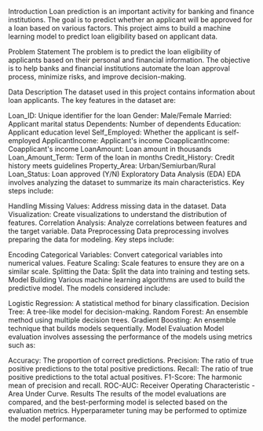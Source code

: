 Introduction
Loan prediction is an important activity for banking and finance institutions. The goal is to predict whether an applicant will be approved for a loan based on various factors. This project aims to build a machine learning model to predict loan eligibility based on applicant data.

Problem Statement
The problem is to predict the loan eligibility of applicants based on their personal and financial information. The objective is to help banks and financial institutions automate the loan approval process, minimize risks, and improve decision-making.

Data Description
The dataset used in this project contains information about loan applicants. The key features in the dataset are:

Loan_ID: Unique identifier for the loan
Gender: Male/Female
Married: Applicant marital status
Dependents: Number of dependents
Education: Applicant education level
Self_Employed: Whether the applicant is self-employed
ApplicantIncome: Applicant's income
CoapplicantIncome: Coapplicant's income
LoanAmount: Loan amount in thousands
Loan_Amount_Term: Term of the loan in months
Credit_History: Credit history meets guidelines
Property_Area: Urban/Semiurban/Rural
Loan_Status: Loan approved (Y/N)
Exploratory Data Analysis (EDA)
EDA involves analyzing the dataset to summarize its main characteristics. Key steps include:

Handling Missing Values: Address missing data in the dataset.
Data Visualization: Create visualizations to understand the distribution of features.
Correlation Analysis: Analyze correlations between features and the target variable.
Data Preprocessing
Data preprocessing involves preparing the data for modeling. Key steps include:

Encoding Categorical Variables: Convert categorical variables into numerical values.
Feature Scaling: Scale features to ensure they are on a similar scale.
Splitting the Data: Split the data into training and testing sets.
Model Building
Various machine learning algorithms are used to build the predictive model. The models considered include:

Logistic Regression: A statistical method for binary classification.
Decision Tree: A tree-like model for decision-making.
Random Forest: An ensemble method using multiple decision trees.
Gradient Boosting: An ensemble technique that builds models sequentially.
Model Evaluation
Model evaluation involves assessing the performance of the models using metrics such as:

Accuracy: The proportion of correct predictions.
Precision: The ratio of true positive predictions to the total positive predictions.
Recall: The ratio of true positive predictions to the total actual positives.
F1-Score: The harmonic mean of precision and recall.
ROC-AUC: Receiver Operating Characteristic - Area Under Curve.
Results
The results of the model evaluations are compared, and the best-performing model is selected based on the evaluation metrics. Hyperparameter tuning may be performed to optimize the model performance.

